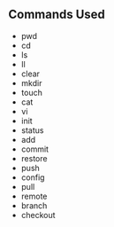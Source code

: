 ## Commands Used 
- pwd
- cd
- ls
- ll
- clear
- mkdir
- touch
- cat
- vi
- init
- status
- add
- commit
- restore
- push
- config
- pull
- remote
- branch
- checkout
